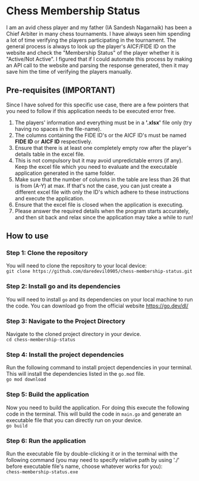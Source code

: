 # Chess Membership Status
I am an avid chess player and my father (IA Sandesh Nagarnaik) has been a Chief Arbiter in many chess tournaments. I have always seen him spending a lot of time verifying the players participating in the tournament. The general process is always to look up the player's AICF/FIDE ID on the website and check the "Membership Status" of the player whether it is "Active/Not Active". I figured that if I could automate this process by making an API call to the website and parsing the response generated, then it may save him the time of verifying the players manually.

## Pre-requisites (IMPORTANT)
Since I have solved for this specific use case, there are a few pointers that you need to follow if this application needs to be executed error free.  
1. The players' information and everything must be in a **'.xlsx'** file only (try having no spaces in the file-name).
2. The columns containing the FIDE ID's or the AICF ID's must be named **FIDE ID** or **AICF ID** respectively.
3. Ensure that there is at least one completely empty row after the player's details table in the excel file.
4. This is not compulsory but it may avoid unpredictable errors (if any). Keep the excel file which you need to evaluate and the executable application generated in the same folder.
5. Make sure that the number of columns in the table are less than 26 that is from (A-Y) at max. If that's not the case, you can just create a different excel file with only the ID's which adhere to these instructions and execute the application.
6. Ensure that the excel file is closed when the application is executing.
7. Please answer the required details when the program starts accurately, and then sit back and relax since the application may take a while to run!

## How to use
### Step 1: Clone the repository
You will need to clone the repository to your local device:  
`git clone https://github.com/daredevil0905/chess-membership-status.git`

### Step 2: Install go and its dependencies
You will need to install `go` and its dependencies on your local machine to run the code. You can download go from the official website https://go.dev/dl/

### Step 3: Navigate to the Project Directory
Navigate to the cloned project directory in your device.  
`cd chess-membership-status`

### Step 4: Install the project dependencies
Run the following command to install project dependencies in your terminal. This will install the dependencies listed in the `go.mod` file.  
`go mod download`

### Step 5: Build the application
Now you need to build the application. For doing this execute the following code in the terminal. This will build the code in `main.go` and generate an executable file that you can directly run on your device.  
`go build`

### Step 6: Run the application
Run the executable file by double-clicking it or in the terminal with the following command (you may need to specify relative path by using './' before executable file's name, choose whatever works for you):  
`chess-membership-status.exe`

